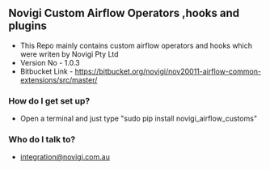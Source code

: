 

## Novigi Custom Airflow Operators ,hooks and plugins ##

* This Repo mainly contains custom airflow operators and hooks which were writen by Novigi Pty Ltd 
* Version No - 1.0.3
* Bitbucket Link - https://bitbucket.org/novigi/nov20011-airflow-common-extensions/src/master/


### How do I get set up? ###

* Open a terminal and just type "sudo pip install novigi_airflow_customs"


### Who do I talk to? ###

* integration@novigi.com.au
